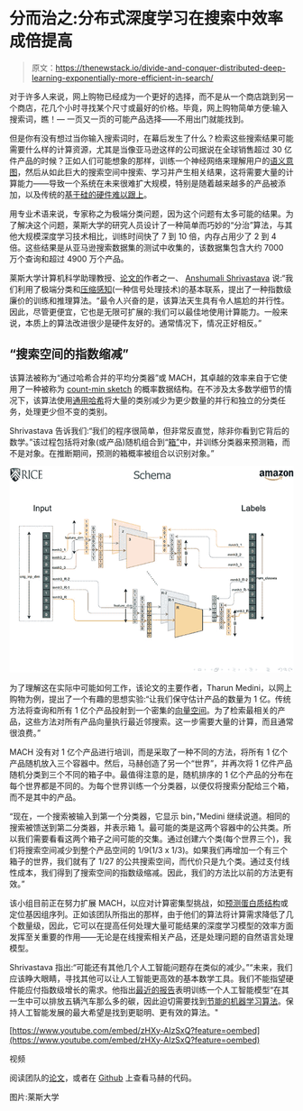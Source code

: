 # 分而治之:分布式深度学习在搜索中效率成倍提高

> 原文：<https://thenewstack.io/divide-and-conquer-distributed-deep-learning-exponentially-more-efficient-in-search/>

对于许多人来说，网上购物已经成为一个更好的选择，而不是从一个商店跳到另一个商店，花几个小时寻找某个尺寸或最好的价格。毕竟，网上购物简单方便:输入搜索词，瞧！— 一页又一页的可能产品选择——不用出门就能找到。

但是你有没有想过当你输入搜索词时，在幕后发生了什么？检索这些搜索结果可能需要什么样的计算资源，尤其是当像亚马逊这样的公司据说在全球销售超过 30 亿件产品的时候？正如人们可能想象的那样，训练一个神经网络来理解用户的[语义意图](https://en.wikipedia.org/wiki/User_intent)，然后从如此巨大的搜索空间中搜索、学习并产生相关结果，这将需要大量的计算能力——导致一个系统在未来很难扩大规模，特别是随着越来越多的产品被添加，以及传统的[基于硅的硬件难以跟上](/farewell-moores-law/)。

用专业术语来说，专家称之为极端分类问题，因为这个问题有太多可能的结果。为了解决这个问题，莱斯大学的研究人员设计了一种简单而巧妙的“分治”算法，与其他大规模深度学习技术相比，训练时间快了 7 到 10 倍，内存占用少了 2 到 4 倍。这些结果是从亚马逊搜索数据集的测试中收集的，该数据集包含大约 7000 万个查询和超过 4900 万个产品。

莱斯大学计算机科学助理教授、[论文的](https://arxiv.org/pdf/1910.13830.pdf)作者之一、 [Anshumali Shrivastava](https://www.cs.rice.edu/~as143/) 说:“我们利用了极端分类和[压缩感知](https://en.wikipedia.org/wiki/Compressed_sensing)(一种信号处理技术)的基本联系，提出了一种指数级廉价的训练和推理算法。“最令人兴奋的是，该算法天生具有令人尴尬的并行性。因此，尽管更便宜，它也是无限可扩展的:我们可以最佳地使用计算能力。一般来说，本质上的算法改进很少是硬件友好的。通常情况下，情况正好相反。”

## “搜索空间的指数缩减”

该算法被称为“通过哈希合并的平均分类器”或 MACH，其卓越的效率来自于它使用了一种被称为 [count-min sketch](https://en.wikipedia.org/wiki/Count%E2%80%93min_sketch) 的概率数据结构。在不涉及太多数学细节的情况下，该算法使用[通用哈希](https://en.wikipedia.org/wiki/Universal_hashing)将大量的类别减少为更少数量的并行和独立的分类任务，处理更少但不变的类别。

Shrivastava 告诉我们:“我们的程序很简单，但非常反直觉，除非你看到它背后的数学。”该过程包括将对象(或产品)随机组合到“[箱”](https://en.wikipedia.org/wiki/Bin_(computational_geometry))中，并训练分类器来预测箱，而不是对象。在推断期间，预测的箱概率被组合以识别对象。”

![](img/76b9a4ff720f3c9d39357dce19f370ac.png)

为了理解这在实际中可能如何工作，该论文的主要作者，Tharun Medini，以网上购物为例，提出了一个有趣的思想实验:“让我们保守估计产品的数量为 1 亿。传统方法将查询和所有 1 亿个产品投射到一个密集的[向量空间](https://en.wikipedia.org/wiki/Vector_space)。为了检索最相关的产品，这些方法对所有产品向量执行最近邻搜索。这一步需要大量的计算，而且通常很浪费。”

MACH 没有对 1 亿个产品进行培训，而是采取了一种不同的方法，将所有 1 亿个产品随机放入三个容器中。然后，马赫创造了另一个“世界”，并再次将 1 亿件产品随机分类到三个不同的箱子中。最值得注意的是，随机排序的 1 亿个产品的分布在每个世界都是不同的。为每个世界训练一个分类器，以便仅将搜索分配给三个箱，而不是其中的产品。

“现在，一个搜索被输入到第一个分类器，它显示 bin，”Medini 继续说道。相同的搜索被馈送到第二分类器，并表示箱 1。最可能的类是这两个容器中的公共类。所以我们需要看看这两个箱子之间可能的交集。通过创建六个类(每个世界三个)，我们将搜索空间减少到整个产品空间的 1/9(1/3 x 1/3)。如果我们再增加一个有三个箱子的世界，我们就有了 1/27 的公共搜索空间，而代价只是九个类。通过支付线性成本，我们得到了搜索空间的指数级缩减。因此，我们的方法比以前的方法更有效。”

该小组目前正在努力扩展 MACH，以应对计算密集型挑战，如[预测蛋白质结构](/harvards-new-open-source-ai-algorithm-simplifies-protein-folding-puzzle/)或定位基因组序列。正如该团队所指出的那样，由于他们的算法将计算需求降低了几个数量级，因此，它可以在提高任何处理大量可能结果的深度学习模型的效率方面发挥至关重要的作用——无论是在线搜索相关产品，还是处理问题的自然语言处理模型。

Shrivastava 指出:“可能还有其他几个人工智能问题存在类似的减少。”“未来，我们应该睁大眼睛，寻找其他可以让人工智能更高效的基本数学工具。我们不能指望硬件能应付指数级增长的需求。他指出[最近的报告](https://arxiv.org/abs/1906.02243)表明训练一个人工智能模型“在其一生中可以排放五辆汽车那么多的碳，因此迫切需要找到[节能的机器学习算法](https://thenewstack.io/check-your-ml-carbon-footprint-with-the-machine-learning-emissions-calculator/)。保持人工智能发展的最大希望是找到更聪明、更有效的算法。"

[https://www.youtube.com/embed/zHXy-AlzSxQ?feature=oembed](https://www.youtube.com/embed/zHXy-AlzSxQ?feature=oembed)

视频

阅读团队的[论文](https://arxiv.org/pdf/1910.13830.pdf)，或者在 [Github](https://github.com/Tharun24/MACH/) 上查看马赫的代码。

图片:莱斯大学

<svg xmlns:xlink="http://www.w3.org/1999/xlink" viewBox="0 0 68 31" version="1.1"><title>Group</title> <desc>Created with Sketch.</desc></svg>
